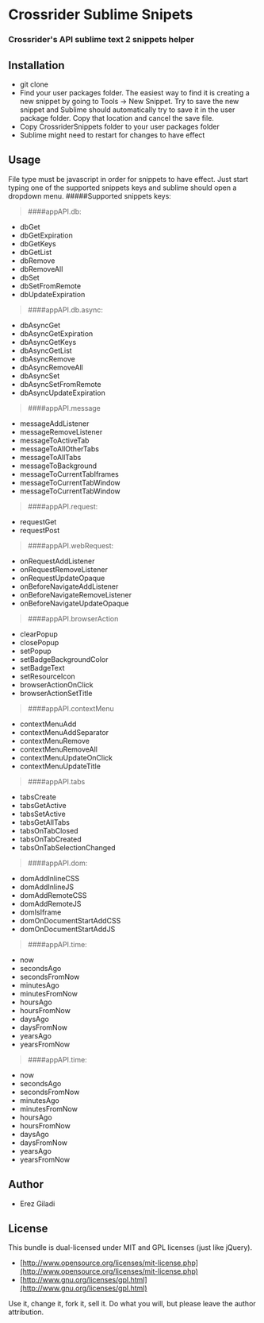 # Crossrider Sublime Snipets

### Crossrider's API sublime text 2 snippets helper ###

## Installation
* git clone
* Find your user packages folder. The easiest way to find it is creating a new snippet by going to Tools -> New Snippet. Try to save the new snippet and Sublime should automatically try to save it in the user package folder. Copy that location and cancel the save file.
* Copy CrossriderSnippets folder to your user packages folder
* Sublime might need to restart for changes to have effect

## Usage
File type must be javascript in order for snippets to have effect. Just start typing one of the supported snippets keys and sublime should open a dropdown menu.
#####Supported snippets keys:
> ####appAPI.db:
>
* dbGet
* dbGetExpiration
* dbGetKeys
* dbGetList
* dbRemove
* dbRemoveAll
* dbSet
* dbSetFromRemote
* dbUpdateExpiration

>####appAPI.db.async:
>
* dbAsyncGet
* dbAsyncGetExpiration
* dbAsyncGetKeys
* dbAsyncGetList
* dbAsyncRemove
* dbAsyncRemoveAll
* dbAsyncSet
* dbAsyncSetFromRemote
* dbAsyncUpdateExpiration

>####appAPI.message
>
* messageAddListener
* messageRemoveListener
* messageToActiveTab
* messageToAllOtherTabs
* messageToAllTabs
* messageToBackground
* messageToCurrentTabIframes
* messageToCurrentTabWindow
* messageToCurrentTabWindow

>####appAPI.request:
>
* requestGet
* requestPost

>####appAPI.webRequest:
>
* onRequestAddListener
* onRequestRemoveListener
* onRequestUpdateOpaque
* onBeforeNavigateAddListener
* onBeforeNavigateRemoveListener
* onBeforeNavigateUpdateOpaque

>####appAPI.browserAction
>
* clearPopup
* closePopup
* setPopup
* setBadgeBackgroundColor
* setBadgeText
* setResourceIcon
* browserActionOnClick
* browserActionSetTitle

>####appAPI.contextMenu
>
* contextMenuAdd
* contextMenuAddSeparator
* contextMenuRemove
* contextMenuRemoveAll
* contextMenuUpdateOnClick
* contextMenuUpdateTitle

>####appAPI.tabs
>
* tabsCreate
* tabsGetActive
* tabsSetActive
* tabsGetAllTabs
* tabsOnTabClosed
* tabsOnTabCreated
* tabsOnTabSelectionChanged

>####appAPI.dom:
>
* domAddInlineCSS
* domAddInlineJS
* domAddRemoteCSS
* domAddRemoteJS
* domIsIframe
* domOnDocumentStartAddCSS
* domOnDocumentStartAddJS

>####appAPI.time:
>
* now
* secondsAgo
* secondsFromNow
* minutesAgo
* minutesFromNow
* hoursAgo
* hoursFromNow
* daysAgo
* daysFromNow
* yearsAgo
* yearsFromNow

>####appAPI.time:
>
* now
* secondsAgo
* secondsFromNow
* minutesAgo
* minutesFromNow
* hoursAgo
* hoursFromNow
* daysAgo
* daysFromNow
* yearsAgo
* yearsFromNow

## Author

* Erez Giladi

## License

This bundle is dual-licensed under MIT and GPL licenses (just like jQuery).

* [http://www.opensource.org/licenses/mit-license.php](http://www.opensource.org/licenses/mit-license.php)
* [http://www.gnu.org/licenses/gpl.html](http://www.gnu.org/licenses/gpl.html)

Use it, change it, fork it, sell it. Do what you will, but please leave the author attribution.
